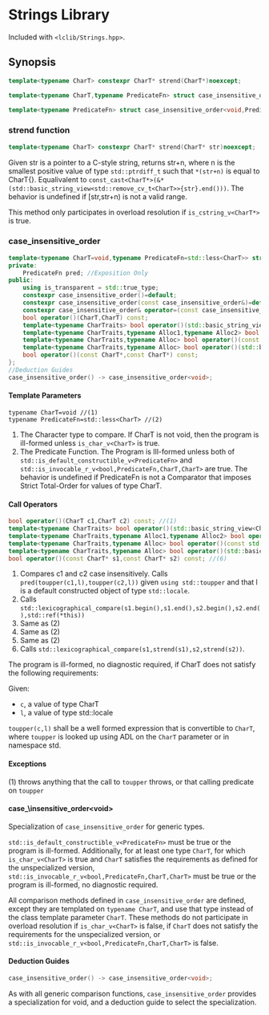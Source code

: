 # Strings Library #
Included with `<lclib/Strings.hpp>`. 

## Synopsis ##

```cpp
template<typename CharT> constexpr CharT* strend(CharT*)noexcept;

template<typename CharT,typename PredicateFn> struct case_insensitive_order;

template<typename PredicateFn> struct case_insensitive_order<void,PredicateFn>;

```

### strend function ###

```cpp
template<typename CharT> constexpr CharT* strend(CharT* str)noexcept;
```

Given str is a pointer to a C-style string, returns str+n, where n is the smallest positive value of type `std::ptrdiff_t` such that `*(str+n)` is equal to CharT{}. 
Equalivalent to `const_cast<CharT*>(&*(std::basic_string_view<std::remove_cv_t<CharT>>{str}.end()))`. 
The behavior is undefined if [str,str+n) is not a valid range. 

This method only participates in overload resolution if `is_cstring_v<CharT*>` is true. 

### case\_insensitive\_order ###

```cpp
template<typename CharT=void,typename PredicateFn=std::less<CharT>> struct case_insensitive_order{
private:
	PredicateFn pred; //Exposition Only
public:
	using is_transparent = std::true_type;
    constexpr case_insensitive_order()=default;
    constexpr case_insensitive_order(const case_insensitive_order&)=default;
    constexpr case_insensitive_order& operator=(const case_insensitive_order&)=default
    bool operator()(CharT,CharT) const;
    template<typename CharTraits> bool operator()(std::basic_string_view<CharT,CharTraits>,std::basic_string_view<CharT,CharTraits>) const;
	template<typename CharTraits,typename Alloc1,typename Alloc2> bool operator()(const std::basic_string<CharT,CharTraits,Alloc1>&,const std::basic_string<CharT,CharTraits,Alloc2>&) const;
	template<typename CharTraits,typename Alloc> bool operator()(const std::basic_string<CharT,CharTraits,Aloc>&,std::basic_string_view<CharT,CharTraits>)const;
	template<typename CharTraits,typename Alloc> bool operator()(std::basic_string_view<CharT,CharTraits>,const std::basic_string<CharT,CharTraits,Aloc>&)const;
	bool operator()(const CharT*,const CharT*) const;
};
//Deduction Guides
case_insensitive_order() -> case_insensitive_order<void>;
```

#### Template Parameters ###

```
typename CharT=void //(1)
typename PredicateFn=std::less<CharT> //(2)
```

1. The Character type to compare. If CharT is not void, then the program is ill-formed unless `is_char_v<CharT>` is true. 
2. The Predicate Function. The Program is Ill-formed unless both of `std::is_default_constructible_v<PredicateFn>` and `std::is_invocable_r_v<bool,PredicateFn,CharT,CharT>` are true. The behavior is undefined if PredicateFn is not a Comparator that imposes Strict Total-Order for values of type CharT. 

#### Call Operators ###

```cpp
bool operator()(CharT c1,CharT c2) const; //(1)
template<typename CharTraits> bool operator()(std::basic_string_view<CharT,CharTraits> s1,std::basic_string_view<CharT,CharTraits> s2) const; //(2)
template<typename CharTraits,typename Alloc1,typename Alloc2> bool operator()(const std::basic_string<CharT,CharTraits,Alloc1>& s1,const std::basic_string<CharT,CharTraits,Alloc2>& s2) const; //(3)
template<typename CharTraits,typename Alloc> bool operator()(const std::basic_string<CharT,CharTraits,Aloc>& s1,std::basic_string_view<CharT,CharTraits> s2)const; //(4)
template<typename CharTraits,typename Alloc> bool operator()(std::basic_string_view<CharT,CharTraits> s1,const std::basic_string<CharT,CharTraits,Aloc>& s2)const; //(5)
bool operator()(const CharT* s1,const CharT* s2) const; //(6)
```

1. Compares c1 and c2 case insensitively. Calls `pred(toupper(c1,l),toupper(c2,l))` given `using std::toupper` and that l is a default constructed object of type `std::locale`. 
2. Calls `std::lexicographical_compare(s1.begin(),s1.end(),s2.begin(),s2.end(),std::ref(*this))`
3. Same as (2)
4. Same as (2)
5. Same as (2)
6. Calls `std::lexicographical_compare(s1,strend(s1),s2,strend(s2))`. 

The program is ill-formed, no diagnostic required, if CharT does not satisfy the following requirements: 

Given:
* `c`, a value of type CharT
* `l`, a value of type std::locale

`toupper(c,l)` shall be a well formed expression that is convertible to `CharT`, where `toupper` is looked up using ADL on the `CharT` parameter or in namespace std.

#### Exceptions ####

(1) throws anything that the call to `toupper` throws, or that calling predicate on `toupper` 


#### case_\insensitive\_order&lt;void&gt; ####
Specialization of `case_insensitive_order` for generic types. 

`std::is_default_constructible_v<PredicateFn>` must be true or the program is ill-formed. 
Additionally, for at least one type `CharT`, for which `is_char_v<CharT>` is true and `CharT` satisfies the requirements as defined for the unspecialized version, `std::is_invocable_r_v<bool,PredicateFn,CharT,CharT>` must be true or the program is ill-formed, no diagnostic required. 

All comparison methods defined in `case_insensitive_order` are defined, except they are templated on `typename CharT`, and use that type instead of the class template parameter `CharT`. 
These methods do not participate in overload resolution if `is_char_v<CharT>` is false, if `CharT` does not satisfy the requirements for the unspecialized version, or `std::is_invocable_r_v<bool,PredicateFn,CharT,CharT>` is false. 

#### Deduction Guides ####

```cpp
case_insensitive_order() -> case_insensitive_order<void>;
```

As with all generic comparison functions, `case_insensitive_order` provides a specialization for void, and a deduction guide to select the specialization. 
